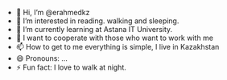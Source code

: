 - 👋 Hi, I’m @erahmedkz
- 👀 I’m interested in reading. walking and sleeping.
- 🌱 I’m currently learning at Astana IT University.
- 💞️ I want to cooperate with those who want to work with me
- 📫 How to get to me everything is simple, I live in Kazakhstan
- 😄 Pronouns: ...
- ⚡ Fun fact: I love to walk at night.

<!---
erahmedkz/erahmedkz is a ✨ special ✨ repository because its `README.md` (this file) appears on your GitHub profile.
You can click the Preview link to take a look at your changes.
--->
